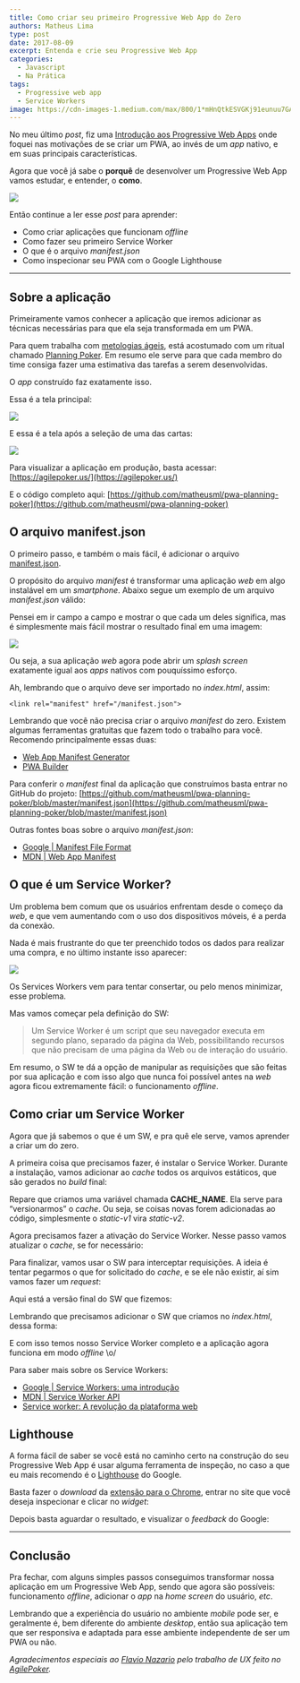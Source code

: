 ```yaml
---
title: Como criar seu primeiro Progressive Web App do Zero
authors: Matheus Lima
type: post
date: 2017-08-09
excerpt: Entenda e crie seu Progressive Web App
categories:
  - Javascript
  - Na Prática
tags:
  - Progressive web app
  - Service Workers
image: https://cdn-images-1.medium.com/max/800/1*mHnQtkESVGKj91eunuu7GA.jpeg
---
```



No meu último *post*, fiz uma [Introdução aos Progressive Web
Apps](https://medium.com/tableless/introduÃ§Ã£o-aos-progressive-web-apps-ad47ba24cddb#.xe70z63nw)
onde foquei nas motivações de se criar um PWA, ao invés de um *app* nativo, e em
suas principais características.

Agora que você já sabe o **porquê** de desenvolver um Progressive Web App vamos
estudar, e entender, o **como**.

![](https://cdn-images-1.medium.com/max/800/1*mHnQtkESVGKj91eunuu7GA.jpeg)

Então continue a ler esse *post* para aprender:

* Como criar aplicações que funcionam *offline*
* Como fazer seu primeiro Service Worker
* O que é o arquivo *manifest.json*
* Como inspecionar seu PWA com o Google Lighthouse

*****

## Sobre a aplicação

Primeiramente vamos conhecer a aplicação que iremos adicionar as técnicas
necessárias para que ela seja transformada em um PWA.

Para quem trabalha com [metologias
ágeis](https://www.agilealliance.org/agile101/), está acostumado com um ritual
chamado [Planning
Poker](https://www.culturaagil.com.br/planning-poker-tecnica-baseada-consenso/).
Em resumo ele serve para que cada membro do time consiga fazer uma estimativa
das tarefas a serem desenvolvidas.

O *app* construído faz exatamente isso.

Essa é a tela principal:

![](https://cdn-images-1.medium.com/max/800/1*8qEhkajK4PchTGfjvAmYIQ.png)

E essa é a tela após a seleção de uma das cartas:

![](https://cdn-images-1.medium.com/max/800/1*PmT8ORCdRxzEKvLAsajkwQ.png)

Para visualizar a aplicação em produção, basta acessar:
[https://agilepoker.us/](https://agilepoker.us/)

E o código completo aqui:
[https://github.com/matheusml/pwa-planning-poker](https://github.com/matheusml/pwa-planning-poker)

## O arquivo manifest.json

O primeiro passo, e também o mais fácil, é adicionar o arquivo
[manifest.json](https://developer.mozilla.org/en-US/docs/Web/Manifest).

O propósito do arquivo *manifest* é transformar uma aplicação *web* em algo
instalável em um *smartphone*. Abaixo segue um exemplo de um arquivo
*manifest.json* válido:

<script src="https://gist.github.com/matheusml/6f3430a156ad1d4b2b065809c7faa2b2.js"></script>

Pensei em ir campo a campo e mostrar o que cada um deles significa, mas é
simplesmente mais fácil mostrar o resultado final em uma imagem:

![](https://cdn-images-1.medium.com/max/800/1*_g69Ucy5JNMZKaa06hObnw.jpeg)

Ou seja, a sua aplicação *web* agora pode abrir um *splash screen* exatamente
igual aos *apps* nativos com pouquíssimo esforço.

Ah, lembrando que o arquivo deve ser importado no *index.html*, assim:

    <link rel="manifest" href="/manifest.json">

Lembrando que você não precisa criar o arquivo *manifest* do zero. Existem
algumas ferramentas gratuitas que fazem todo o trabalho para você. Recomendo
principalmente essas duas:

* [Web App Manifest Generator](https://app-manifest.firebaseapp.com/)
* [PWA Builder](https://preview.pwabuilder.com/)

Para conferir o *manifest* final da aplicação que construímos basta entrar no
GitHub do projeto:
[https://github.com/matheusml/pwa-planning-poker/blob/master/manifest.json](https://github.com/matheusml/pwa-planning-poker/blob/master/manifest.json)

Outras fontes boas sobre o arquivo *manifest.json*:

* [Google | Manifest File
Format](https://developer.chrome.com/extensions/manifest)
* [MDN | Web App Manifest](https://developer.mozilla.org/pt-BR/docs/Web/Manifest)

## O que é um Service Worker?

Um problema bem comum que os usuários enfrentam desde o começo da *web*, e que
vem aumentando com o uso dos dispositivos móveis, é a perda da conexão.

Nada é mais frustrante do que ter preenchido todos os dados para realizar uma
compra, e no último instante isso aparecer:

![](https://cdn-images-1.medium.com/max/800/1*wV3X7vQtnePGPXBuvMSA6A.jpeg)

Os Services Workers vem para tentar consertar, ou pelo menos minimizar, esse
problema.

Mas vamos começar pela definição do SW:

> Um Service Worker é um script que seu navegador executa em segundo plano,
> separado da página da Web, possibilitando recursos que não precisam de uma
página da Web ou de interação do usuário.

Em resumo, o SW te dá a opção de manipular as requisições que são feitas por sua
aplicação e com isso algo que nunca foi possível antes na *web* agora ficou
extremamente fácil: o funcionamento *offline*.

## Como criar um Service Worker

Agora que já sabemos o que é um SW, e pra quê ele serve, vamos aprender a criar
um do zero.

A primeira coisa que precisamos fazer, é instalar o Service Worker. Durante a
instalação, vamos adicionar ao *cache* todos os arquivos estáticos, que são
gerados no *build* final:

<script src="https://gist.github.com/matheusml/fa2f2250680a8c03a866ff2493899c9d.js"></script>

Repare que criamos uma variável chamada **CACHE_NAME**. Ela serve para
“versionarmos” o *cache*. Ou seja, se coisas novas forem adicionadas ao código,
simplesmente o *static-v1* vira *static-v2*.

Agora precisamos fazer a ativação do Service Worker. Nesse passo vamos atualizar
o *cache*, se for necessário:

<script src="https://gist.github.com/matheusml/8a430c688e5a53241859e8c517a5cecc.js"></script>

Para finalizar, vamos usar o SW para interceptar requisições. A ideia é tentar
pegarmos o que for solicitado do *cache*, e se ele não existir, aí sim vamos
fazer um *request*:

<script src="https://gist.github.com/matheusml/fcd1facdcd61d6eb80136810a6861ca4.js"></script>

Aqui está a versão final do SW que fizemos:

<script src="https://gist.github.com/matheusml/945aa965065c1462537a7bdd404ff016.js"></script>

Lembrando que precisamos adicionar o SW que criamos no *index.html*, dessa
forma:

<script src="https://gist.github.com/matheusml/8d0c61d75724ba0e50964bba6fe6a6f1.js"></script>

E com isso temos nosso Service Worker completo e a aplicação agora funciona em
modo *offline* \o/

Para saber mais sobre os Service Workers:

* [Google | Service Workers: uma
introdução](https://developers.google.com/web/fundamentals/getting-started/primers/service-workers?hl=pt-br)
* [MDN | Service Worker
API](https://developer.mozilla.org/en-US/docs/Web/API/Service_Worker_API)
* [Service worker: A revolução da plataforma
web](https://braziljs.org/blog/service-worker-a-revolucao-da-plataforma-web/)

## Lighthouse

A forma fácil de saber se você está no caminho certo na construção do seu
Progressive Web App é usar alguma ferramenta de inspeção, no caso a que eu mais
recomendo é o
[Lighthouse](https://developers.google.com/web/tools/lighthouse/?hl=pt-br) do
Google.

Basta fazer o *download* da [extensão para o
Chrome](https://chrome.google.com/webstore/detail/lighthouse/blipmdconlkpinefehnmjammfjpmpbjk?hl=pt-br),
entrar no site que você deseja inspecionar e clicar no *widget*:

Depois basta aguardar o resultado, e visualizar o *feedback* do Google:

*****

## Conclusão

Pra fechar, com alguns simples passos conseguimos transformar nossa aplicação em
um Progressive Web App, sendo que agora são possíveis: funcionamento *offline*,
adicionar o *app* na *home screen* do usuário, *etc*.

Lembrando que a experiência do usuário no ambiente *mobile* pode ser, e
geralmente é, bem diferente do ambiente *desktop*, então sua aplicação tem que
ser responsiva e adaptada para esse ambiente independente de ser um PWA ou não.

*Agradecimentos especiais ao *[Flavio Nazario](https://medium.com/@flaviozed)*
pelo trabalho de UX feito no *[AgilePoker](https://agilepoker.us/)*.*